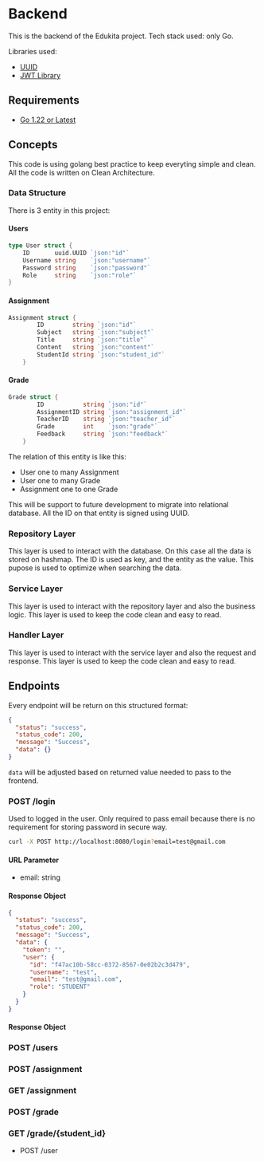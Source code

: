 # Backend
This is the backend of the Edukita project. Tech stack used: only Go.

Libraries used:
- [UUID](https://pkg.go.dev/github.com/google/uuid)
- [JWT Library](https://pkg.go.dev/github.com/golang-jwt/jwt/v5)

## Requirements
- [Go 1.22 or Latest](https://golang.org/dl/)

## Concepts
This code is using golang best practice to keep everyting simple and clean. All the code is written on Clean Architecture.
### Data Structure
There is 3 entity in this project:
#### Users
```go
type User struct {
	ID       uuid.UUID `json:"id"`
	Username string    `json:"username"`
	Password string    `json:"password"`
	Role     string    `json:"role"`
}
```
#### Assignment
```go
Assignment struct {
		ID        string `json:"id"`
		Subject   string `json:"subject"`
		Title     string `json:"title"`
		Content   string `json:"content"`
		StudentId string `json:"student_id"`
	}
```

#### Grade
```go
Grade struct {
		ID           string `json:"id"`
		AssignmentID string `json:"assignment_id"`
		TeacherID    string `json:"teacher_id"`
		Grade        int    `json:"grade"`
		Feedback     string `json:"feedback"`
	}
```

The relation of this entity is like this:
- User one to many Assignment
- User one to many Grade
- Assignment one to one Grade

This will be support to future development to migrate into relational database. All the ID on that entity is signed using UUID.

### Repository Layer
This layer is used to interact with the database. On this case all the data is stored on hashmap. The ID is used as key, and the entity as the value. This pupose is used to optimize when searching the data.

### Service Layer
This layer is used to interact with the repository layer and also the business logic. This layer is used to keep the code clean and easy to read.

### Handler Layer
This layer is used to interact with the service layer and also the request and response. This layer is used to keep the code clean and easy to read.

## Endpoints
Every endpoint will be return on this structured format:
```json
{
  "status": "success",
  "status_code": 200,
  "message": "Success",
  "data": {}
}
```
`data` will be adjusted based on returned value needed to pass to the frontend.
### POST /login
Used to logged in the user. Only required to pass email because there is no requirement for storing password in secure way.

```bash
curl -X POST http://localhost:8080/login?email=test@gmail.com
```

#### URL Parameter
- email: string

#### Response Object
```json
{
  "status": "success",
  "status_code": 200,
  "message": "Success",
  "data": {
    "token": "",
    "user": {
      "id": "f47ac10b-58cc-0372-8567-0e02b2c3d479",
      "username": "test",
      "email": "test@gmail.com",
      "role": "STUDENT"
    }
  }
}
```

#### Response Object
### POST /users
### POST /assignment
### GET /assignment
### POST /grade
### GET /grade/{student_id}


- POST /user
